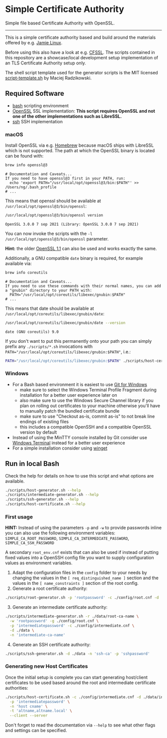 # Simple Certificate Authority

Simple file based Certificate Authority with OpenSSL.

---

This is a simple certificate authority based and build around the materials offered by e.g. [Jamie Linux](https://jamielinux.com/docs/openssl-certificate-authority/index.html).

Before using this also have a look at e.g. [CFSSL](https://github.com/cloudflare/cfssl). The scripts contained in this
repository are a showcase/local development setup implementation of an TLS Certificate Authority setup only.

The shell script template used for the generator scripts is the MIT licensed [script-template.sh](https://gist.github.com/m-radzikowski/53e0b39e9a59a1518990e76c2bff8038)
by Maciej Radzikowski.

## Required Software

- [bash](https://www.gnu.org/software/bash/) scripting environment
- [OpenSSL](https://www.openssl.org) SSL implementation: **This script requires OpenSSL and not one of the other
  implementations such as LibreSSL.**
- [ssh](https://www.openssh.com) SSH implementation

### macOS

Install OpenSSL via e.g. [Homebrew](https://formulae.brew.sh/formula/openssl@3) because macOS ships with LibreSSL which
is not supported. The path at which the OpenSSL binary is located can be found with:

```bash
brew info openssl@3
```

```output
# Documentation and Caveats...
If you need to have openssl@3 first in your PATH, run:
  echo 'export PATH="/usr/local/opt/openssl@3/bin:$PATH"' >> /Users/ng/.bash_profile
# ...
```

This means that openssl should be available at `/usr/local/opt/openssl@3/bin/openssl`:

```bash
/usr/local/opt/openssl@3/bin/openssl version
```

```output
OpenSSL 3.0.0 7 sep 2021 (Library: OpenSSL 3.0.0 7 sep 2021)
```

You can now invoke the scripts with the `-l /usr/local/opt/openssl@3/bin/openssl` parameter.

**Hint:** the older [OpenSSL 1.1](https://formulae.brew.sh/formula/openssl@1.1) can also be used and works exactly the
same.

Additionally, a GNU compatible `date` binary is required, for example available via:

```bash
brew info coreutils
```

```output
# Documentation and Caveats...
If you need to use these commands with their normal names, you can add a "gnubin" directory to your PATH with:
  PATH="/usr/local/opt/coreutils/libexec/gnubin:$PATH"
# ...
```

This means that date should be available at `/usr/local/opt/coreutils/libexec/gnubin/date`:

```bash
/usr/local/opt/coreutils/libexec/gnubin/date --version
```

```output
date (GNU coreutils) 9.0
```

If you don't want to put this permanently onto your path you can simply prefix any `./scripts/*.sh` invocations with
`PATH="/usr/local/opt/coreutils/libexec/gnubin:$PATH"`, i.e.:

```bash
PATH="/usr/local/opt/coreutils/libexec/gnubin:$PATH" ./scripts/host-certificate.sh
```

### Windows

- For a Bash based environment it is easiest to use [Git for Windows](https://gitforwindows.org)
  - make sure to select the Windows Terminal Profile Fragment during installation for a better user experience later
    on
  - also make sure to use the Windows Secure Channel library if you plan on rolling out certificates to your machine
    otherwise you'll have to manually patch the bundled certificate bundle
  - make sure to use "Checkout as-is, commit as-is" to not break line endings of existing files
  - this includes a compatible OpenSSH and a compatible OpenSSL version by default
- Instead of using the MinTTY console installed by Git consider use [Windows Terminal](https://github.com/microsoft/terminal)
  instead for a better user experience
- For a simple installation consider using [winget](https://learn.microsoft.com/en-us/windows/package-manager/winget/)

## Run in local Bash

Check the help for details on how to use this script and what options are available.

```bash
./scripts/host-generator.sh --help
./scripts/intermediate-generator.sh --help
./scripts/ssh-generator.sh --help
./scripts/host-certificate.sh --help
```

### First usage

**HINT:** Instead of using the parameters `-p` and `-w` to provide passwords inline you can also use the following
environment variables: `SIMPLE_CA_ROOT_PASSWORD`, `SIMPLE_CA_INTERMEDIATE_PASSWORD`, `SIMPLE_CA_SSH_PASSWORD`

A secondary `root_env.cnf` exists that can also be used if instead of putting fixed values into a OpenSSH config file
you want to supply configuration values as environment variables.

<!-- markdownlint-disable MD029 -->
1. Adapt the configuration files in the `config` folder to your needs by changing the values in
  the `[ req_distinguished_name ]` section and the values in the `[ name_constraints ]` section of the root config.
2. Generate a root certificate authority:

  ```bash
  ./scripts/root-generator.sh -p 'rootpassword' -c ./config/root.cnf -d ./data -n 'root-ca-name'
  ```

3. Generate an intermediate certificate authority:

  ```bash
  ./scripts/intermediate-generator.sh -r ./data/root-ca-name \
    -w 'rootpassword' -g ./config/root.cnf \
    -p 'intermediatepassword' -c ./config/intermediate.cnf \
    -d ./data \
    -n 'intermediate-ca-name'
  ```

4. Generate an SSH certificate authority:

  ```bash
  ./scripts/ssh-generator.sh -d ./data -n 'ssh-ca' -p 'sshpassword'
  ```
<!-- markdownlint-enable MD029 -->

### Generating new Host Certificates

Once the initial setup is complete you can start generating host/client certificates to be used based around the root
and intermediate certificate authorities:

```bash
./scripts/host-certificate.sh -c ./config/intermediate.cnf -d ./data/intermediate-ca-name \
  -p 'intermediatepassword' \
  -n 'host cname' \
  -t 'altname,altname.local' \
  --client --server
```

Don't forget to read the documentation via `--help` to see what other flags and settings can be specified.
